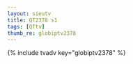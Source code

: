 ```yaml
--- 
layout: sieutv
title: QT2378 s1
tags: [QTtv]
thumb_re: globiptv2378
---
```

{% include tvadv key="globiptv2378" %} 
